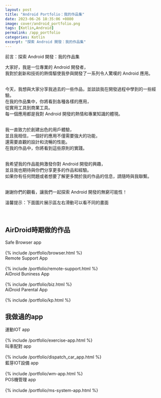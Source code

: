 ```yaml
---
layout: post
title: "Android Portfolio：我的作品集"
date: 2023-06-26 18:35:06 +0800
image: cover/android_portfolio.png
tags: [Kotlin,Android]
permalink: /app_portfolio
categories: Kotlin
excerpt: "探索 Android 開發：我的作品集"
---
```


<div class="c-border-main-title-2">前言：探索 Android 開發：我的作品集</div>


大家好，我是一位專業的 Android 開發者，<br>
我對於創新和技術的熱情驅使我參與開發了一系列令人驚嘆的 Android 應用。<br><br>

今天，我想與大家分享我過去的一些作品，並談談我在開發過程中學到的一些經驗。<br>
在我的作品集中，你將看到各種各樣的應用，<br>
從實用工具到商業工具。<br>
每一個應用都是我對 Android 開發的熱情和專業知識的體現。<br><br>

我一直致力於創建出色的用戶體驗，<br>
並且我相信，一個好的應用不僅需要強大的功能，<br>
還需要直觀的設計和流暢的性能。<br>
在我的作品中，你將看到這些原則的實踐。<br><br>

我希望我的作品能夠激發你對 Android 開發的興趣，<br>
並且我也期待與你們分享更多的作品和經驗。<br>
如果你有任何問題或者想要了解更多關於我的作品的信息，請隨時與我聯繫。<br><br>

謝謝你們的觀看，讓我們一起探索 Android 開發的無窮可能性！<br>



<div class="c-border-content-title-4">溫馨提示：下面圖片展示區左右滑動可以看不同的畫面</div>
<br><br>

<section id="airdroid">
<h1 class="c-border-main-title">AirDroid時期做的作品</h1>
<div class="c-border-content-title-1">Safe Browser app</div>
<br>
{% include /portfolio/browser.html %}
<div class="c-border-content-title-1">Remote Support App</div><br>
{% include /portfolio/remote-support.html %}
<div class="c-border-content-title-1">AiDroid Buniness App</div><br>
{% include /portfolio/biz.html %}
<div class="c-border-content-title-1">AiDroid Parental App</div><br>
{% include /portfolio/kp.html %}


<h1 class="c-border-main-title">我做過的app</h1>
<section id="exercise">
<div class="c-border-content-title-1">運動IOT app</div><br>
{% include /portfolio/exercise-app.html %}
<section id="dispatch_car">
<div class="c-border-content-title-1">叫車配對 app</div><br>
{% include /portfolio/dispatch_car_app.html %}
<section id="wm_app">
<div class="c-border-content-title-1">藍芽IOT設備 app</div><br>
{% include /portfolio/wm-app.html %}
<section id="pos_terminal">
<div class="c-border-content-title-1">POS機管理 app</div><br>
{% include /portfolio/ms-system-app.html %}
